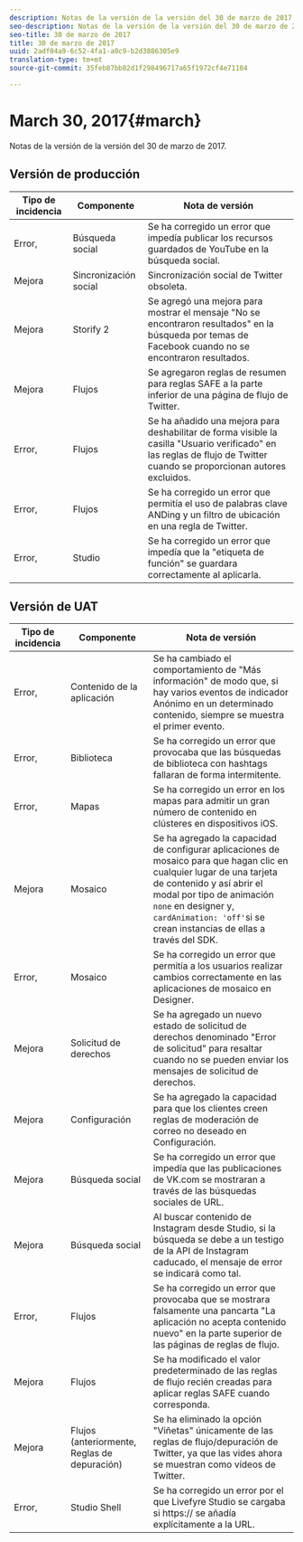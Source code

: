 ```yaml
---
description: Notas de la versión de la versión del 30 de marzo de 2017.
seo-description: Notas de la versión de la versión del 30 de marzo de 2017.
seo-title: 30 de marzo de 2017
title: 30 de marzo de 2017
uuid: 2adf04a9-6c52-4fa1-a0c9-b2d3886305e9
translation-type: tm+mt
source-git-commit: 35feb87bb82d1f298496717a65f1972cf4e71104

---
```



# March 30, 2017{#march}

Notas de la versión de la versión del 30 de marzo de 2017.

## Versión de producción

| Tipo de incidencia | Componente | Nota de versión |
|---|---|---|
| Error, | Búsqueda social | Se ha corregido un error que impedía publicar los recursos guardados de YouTube en la búsqueda social. |
| Mejora | Sincronización social | Sincronización social de Twitter obsoleta. |
| Mejora | Storify 2 | Se agregó una mejora para mostrar el mensaje "No se encontraron resultados" en la búsqueda por temas de Facebook cuando no se encontraron resultados. |
| Mejora | Flujos | Se agregaron reglas de resumen para reglas SAFE a la parte inferior de una página de flujo de Twitter. |
| Error, | Flujos | Se ha añadido una mejora para deshabilitar de forma visible la casilla "Usuario verificado" en las reglas de flujo de Twitter cuando se proporcionan autores excluidos. |
| Error, | Flujos | Se ha corregido un error que permitía el uso de palabras clave ANDing y un filtro de ubicación en una regla de Twitter. |
| Error, | Studio | Se ha corregido un error que impedía que la "etiqueta de función" se guardara correctamente al aplicarla. |

## Versión de UAT

| Tipo de incidencia | Componente | Nota de versión |
|---|---|---|
| Error, | Contenido de la aplicación | Se ha cambiado el comportamiento de "Más información" de modo que, si hay varios eventos de indicador Anónimo en un determinado contenido, siempre se muestra el primer evento. |
| Error, | Biblioteca | Se ha corregido un error que provocaba que las búsquedas de biblioteca con hashtags fallaran de forma intermitente. |
| Error, | Mapas | Se ha corregido un error en los mapas para admitir un gran número de contenido en clústeres en dispositivos iOS. |
| Mejora | Mosaico | Se ha agregado la capacidad de configurar aplicaciones de mosaico para que hagan clic en cualquier lugar de una tarjeta de contenido y así abrir el modal por tipo de animación `none` en designer y, `cardAnimation: 'off'`si se crean instancias de ellas a través del SDK. |
| Error, | Mosaico | Se ha corregido un error que permitía a los usuarios realizar cambios correctamente en las aplicaciones de mosaico en Designer. |
| Mejora | Solicitud de derechos | Se ha agregado un nuevo estado de solicitud de derechos denominado "Error de solicitud" para resaltar cuando no se pueden enviar los mensajes de solicitud de derechos. |
| Mejora | Configuración | Se ha agregado la capacidad para que los clientes creen reglas de moderación de correo no deseado en Configuración. |
| Mejora | Búsqueda social | Se ha corregido un error que impedía que las publicaciones de VK.com se mostraran a través de las búsquedas sociales de URL. |
| Mejora | Búsqueda social | Al buscar contenido de Instagram desde Studio, si la búsqueda se debe a un testigo de la API de Instagram caducado, el mensaje de error se indicará como tal. |
| Error, | Flujos | Se ha corregido un error que provocaba que se mostrara falsamente una pancarta "La aplicación no acepta contenido nuevo" en la parte superior de las páginas de reglas de flujo. |
| Mejora | Flujos | Se ha modificado el valor predeterminado de las reglas de flujo recién creadas para aplicar reglas SAFE cuando corresponda. |
| Mejora | Flujos (anteriormente, Reglas de depuración) | Se ha eliminado la opción "Viñetas" únicamente de las reglas de flujo/depuración de Twitter, ya que las vides ahora se muestran como vídeos de Twitter. |
| Error, | Studio Shell | Se ha corregido un error por el que Livefyre Studio se cargaba si https:// se añadía explícitamente a la URL. |

